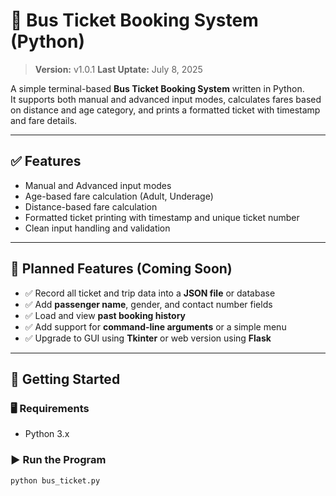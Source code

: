 # 🚌 Bus Ticket Booking System (Python)

> **Version:** v1.0.1
> **Last Uptate:** July 8, 2025

A simple terminal-based **Bus Ticket Booking System** written in Python.  
It supports both manual and advanced input modes, calculates fares based on distance and age category, and prints a formatted ticket with timestamp and fare details.

---

## ✅ Features

- Manual and Advanced input modes
- Age-based fare calculation (Adult, Underage)
- Distance-based fare calculation
- Formatted ticket printing with timestamp and unique ticket number
- Clean input handling and validation

---

## 🚧 Planned Features (Coming Soon)

- ✅ Record all ticket and trip data into a **JSON file** or database
- ✅ Add **passenger name**, gender, and contact number fields
- ✅ Load and view **past booking history**
- ✅ Add support for **command-line arguments** or a simple menu
- ✅ Upgrade to GUI using **Tkinter** or web version using **Flask**

---

## 🚀 Getting Started

### 🖥️ Requirements

- Python 3.x

### ▶️ Run the Program

```bash
python bus_ticket.py

